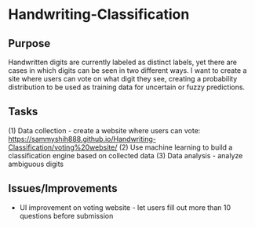 # Handwriting-Classification

## Purpose
Handwritten digits are currently labeled as distinct labels, yet there are cases in which digits can be seen in two different ways. I want to create a site where users can vote on what digit they see, creating a probability distribution to be used as training data for uncertain or fuzzy predictions. 

## Tasks
(1) Data collection - create a website where users can vote: https://sammyshih888.github.io/Handwriting-Classification/voting%20website/
(2) Use machine learning to build a classification engine based on collected data
(3) Data analysis - analyze ambiguous digits

## Issues/Improvements
- UI improvement on voting website - let users fill out more than 10 questions before submission
